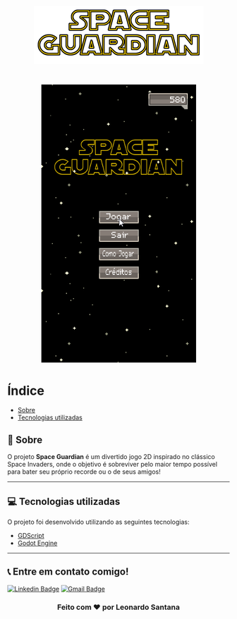 <h1 align="center">
    <img src="sprites/logo_space_guardian.png">
</h1>

<h1 align="center">
    <img src="docs/space_guardian.gif">
</h1>

# Índice

- [Sobre](#-sobre)
- [Tecnologias utilizadas](#-tecnologias-utilizadas)

## 🔖 Sobre

O projeto **Space Guardian** é um divertido jogo 2D inspirado no clássico Space Invaders, onde o objetivo é sobreviver pelo maior tempo possível para bater seu próprio recorde ou o de seus amigos!

---

## 💻 Tecnologias utilizadas

O projeto foi desenvolvido utilizando as seguintes tecnologias:

- [GDScript](https://docs.godotengine.org/pt_BR/stable/tutorials/scripting/gdscript/gdscript_basics.html)
- [Godot Engine](https://godotengine.org)

---

## 📞 Entre em contato comigo!

[![Linkedin Badge](https://img.shields.io/badge/-LinkedIn-blue?style=flat-square&logo=Linkedin&logoColor=white&link=https://www.linkedin.com/in/leosantana9140/)](https://www.linkedin.com/in/leosantana9140/) 
[![Gmail Badge](https://img.shields.io/badge/-Gmail-c14438?style=flat-square&logo=Gmail&logoColor=white&link=mailto:leosantana9140@gmail.com)](mailto:leosantana9140@gmail.com)

<h3 align="center">
  Feito com ❤️ por Leonardo Santana
</h3>
